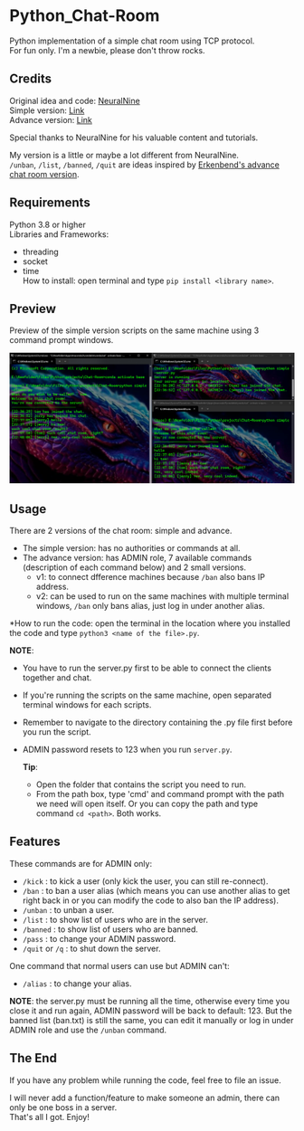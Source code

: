 # Python_Chat-Room

Python implementation of a simple chat room using TCP protocol. <br>
For fun only. I'm a newbie, please don't throw rocks. <br>

## Credits

Original idea and code: [NeuralNine](https://www.youtube.com/@NeuralNine) <br>
Simple version: [Link](https://youtu.be/3UOyky9sEQY?si=ZfhIld_oTzGdTsgC) <br>
Advance version: [Link](https://youtu.be/F_JDA96AdEI?si=naX_kLDcCWYCMohQ) <br>

Special thanks to NeuralNine for his valuable content and tutorials. <br>

My version is a little or maybe a lot different from NeuralNine. <br>
`/unban`, `/list`, `/banned`, `/quit` are ideas inspired by [Erkenbend's advance chat room version](https://github.com/Erkenbend/tcp-chat-room). <br>

## Requirements

Python 3.8 or higher <br>
Libraries and Frameworks: 
- threading
- socket
- time <br>
How to install: open terminal and type `pip install <library name>`. <br>

## Preview

Preview of the simple version scripts on the same machine using 3 command prompt windows. <br>

![Alt Text](example.png)

## Usage

There are 2 versions of the chat room: simple and advance. <br>
* The simple version: has no authorities or commands at all. <br> 
* The advance version: has ADMIN role, 7 available commands (description of each command below) and 2 small versions. <br>
  * v1: to connect dfference machines because `/ban` also bans IP address. <br>
  * v2: can be used to run on the same machines with multiple terminal windows, `/ban` only bans alias, just log in under another alias. <br>

*How to run the code: open the terminal in the location where you installed the code and type `python3 <name of the file>.py`. <br>

**NOTE**: 
- You have to run the server.py first to be able to connect the clients together and chat. <br>
- If you're running the scripts on the same machine, open separated terminal windows for each scripts. <br>
- Remember to navigate to the directory containing the .py file first before you run the script. <br>
- ADMIN password resets to 123 when you run `server.py`.
  
  **Tip**:
  - Open the folder that contains the script you need to run. <br>
  - From the path box, type 'cmd' and command prompt with the path we need will open itself. Or you can copy the path and type command `cd <path>`. Both works. <br>

## Features

These commands are for ADMIN only:
- `/kick` : to kick a user (only kick the user, you can still re-connect).
- `/ban` : to ban a user alias (which means you can use another alias to get right back in or you can modify the code to also ban the IP address).
- `/unban` : to unban a user.
- `/list` : to show list of users who are in the server.
- `/banned` : to show list of users who are banned.
- `/pass` : to change your ADMIN password.
- `/quit` or `/q` : to shut down the server. 
  
One command that normal users can use but ADMIN can't:  
- `/alias` : to change your alias.

**NOTE**: the server.py must be running all the time, otherwise every time you close it and run again, ADMIN password will be back to default: 123. But the banned list (ban.txt) is still the same, you can edit it manually or log in under ADMIN role and use the `/unban` command.

## The End

If you have any problem while running the code, feel free to file an issue. <br>

I will never add a function/feature to make someone an admin, there can only be one boss in a server. <br>
That's all I got. Enjoy!




